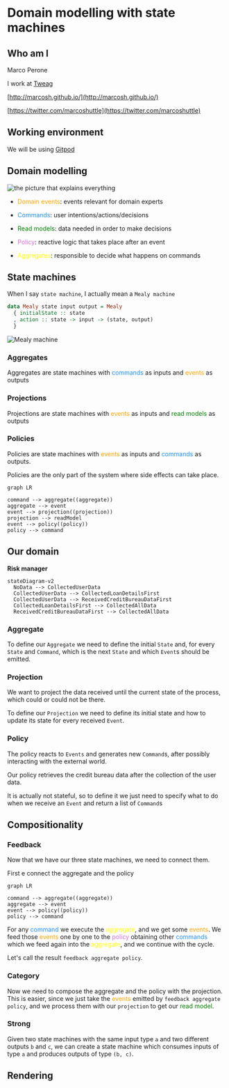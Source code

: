 # Domain modelling with state machines

## Who am I

Marco Perone

I work at [Tweag](https://www.tweag.io/)

[http://marcosh.github.io/](http://marcosh.github.io/)

[https://twitter.com/marcoshuttle](https://twitter.com/marcoshuttle)

## Working environment

We will be using [Gitpod](https://gitpod.io/#https://github.com/marcosh/ddd-machines-dddeurope)

## Domain modelling

![the picture that explains everything](http://marcosh.github.io/img/the-picture-that-explains-everything.png)

- <span style="color: orange">Domain events</span>: events relevant for domain experts

- <span style="color: dodgerblue">Commands</span>: user intentions/actions/decisions

- <span style="color: green">Read models</span>: data needed in order to make decisions

- <span style="color: orchid">Policy</span>: reactive logic that takes place after an event

- <span style="color: yellow">Aggregates</span>: responsible to decide what happens on commands

## State machines

When I say `state machine`, I actually mean a `Mealy machine`

```haskell
data Mealy state input output = Mealy
  { initialState :: state
  , action :: state -> input -> (state, output)
  }
```

![Mealy machine](https://upload.wikimedia.org/wikipedia/commons/b/b4/Mealy.png?1653382367553)

### Aggregates

Aggregates are state machines with <span style="color: dodgerblue">commands</span> as inputs and <span style="color: orange">events</span> as outputs

### Projections

Projections are state machines with <span style="color: orange">events</span> as inputs and <span style="color: green">read models</span> as outputs

### Policies

Policies are state machines with <span style="color: orange">events</span> as inputs and <span style="color: dodgerblue">commands</span> as outputs.

Policies are the only part of the system where side effects can take place.

```mermaid
graph LR

command --> aggregate((aggregate))
aggregate --> event
event --> projection((projection))
projection --> readModel
event --> policy((policy))
policy --> command
```

## Our domain

**Risk manager**

```mermaid
stateDiagram-v2
  NoData --> CollectedUserData
  CollectedUserData --> CollectedLoanDetailsFirst
  CollectedUserData --> ReceivedCreditBureauDataFirst
  CollectedLoanDetailsFirst --> CollectedAllData
  ReceivedCreditBureauDataFirst --> CollectedAllData
```

### Aggregate

To define our `Aggregate` we need to define the initial `State` and, for every `State` and `Command`, which is the next `State` and which `Event`s should be emitted.

### Projection

We want to project the data received until the current state of the process, which could or could not be there.

To define our `Projection` we need to define its initial state and how to update its state for every received `Event`.

### Policy

The policy reacts to `Events` and generates new `Command`s, after possibly interacting with the external world.

Our policy retrieves the credit bureau data after the collection of the user data.

It is actually not stateful, so to define it we just need to specify what to do when we receive an `Event` and return a list of `Command`s

## Compositionality

### Feedback

Now that we have our three state machines, we need to connect them.

First e connect the aggregate and the policy

```mermaid
graph LR

command --> aggregate((aggregate))
aggregate --> event
event --> policy((policy))
policy --> command
```

For any <span style="color: dodgerblue">command</span> we execute the <span style="color: yellow">aggregate</span>, and we get some <span style="color: orange">events</span>. We feed those <span style="color: orange">events</span> one by one to the <span style="color: orchid">policy</span> obtaining other <span style="color: dodgerblue">commands</span> which we feed again into the <span style="color: yellow">aggregate</span>, and we continue with the cycle.

Let's call the result `feedback aggregate policy`.

### Category

Now we need to compose the aggregate and the policy with the projection. This is easier, since we just take the <span style="color: orange">events</span> emitted by `feedback aggregate policy`, and we process them with our `projection` to get our <span style="color: green">read model</span>.

### Strong

Given two state machines with the same input type `a` and two different outputs `b` and `c`, we can create a state machine which consumes inputs of type `a` and produces outputs of type `(b, c)`.

## Rendering
